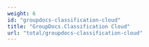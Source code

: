 ```yaml
---
weight: 6
id: "groupdocs-classification-cloud"
title: "GroupDocs.Classification Cloud"
url: "total/groupdocs-classification-cloud"
---
```


